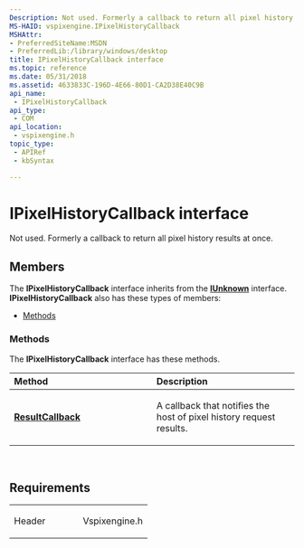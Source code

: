 ```yaml
---
Description: Not used. Formerly a callback to return all pixel history results at once.
MS-HAID: vspixengine.IPixelHistoryCallback
MSHAttr:
- PreferredSiteName:MSDN
- PreferredLib:/library/windows/desktop
title: IPixelHistoryCallback interface
ms.topic: reference
ms.date: 05/31/2018
ms.assetid: 4633833C-196D-4E66-80D1-CA2D38E40C9B
api_name: 
 - IPixelHistoryCallback
api_type: 
 - COM
api_location: 
 - vspixengine.h
topic_type: 
 - APIRef
 - kbSyntax

---
```


# <span id="vspixengine.ipixelhistorycallback"></span>IPixelHistoryCallback interface

Not used. Formerly a callback to return all pixel history results at once.

## Members

The **IPixelHistoryCallback** interface inherits from the [**IUnknown**](/windows/desktop/api/unknwn/nn-unknwn-iunknown) interface. **IPixelHistoryCallback** also has these types of members:

-   [Methods](#methods)

### <span id="methods"></span>Methods

The **IPixelHistoryCallback** interface has these methods.

<table><colgroup><col style="width: 50%" /><col style="width: 50%" /></colgroup><thead><tr class="header"><th style="text-align: left;">Method</th><th style="text-align: left;">Description</th></tr></thead><tbody><tr class="odd"><td style="text-align: left;"><a href="https://docs.microsoft.com/windows/desktop/direct3dtools/ipixelhistorycallback-resultcallback-dword-pixelhistoryoperation-arr"><strong>ResultCallback</strong></a></td><td style="text-align: left;"><p>A callback that notifies the host of pixel history request results.</p></td></tr></tbody></table>

 

## Requirements

<table><colgroup><col style="width: 50%" /><col style="width: 50%" /></colgroup><tbody><tr class="odd"><td><p>Header</p></td><td>Vspixengine.h</td></tr></tbody></table>

 

 